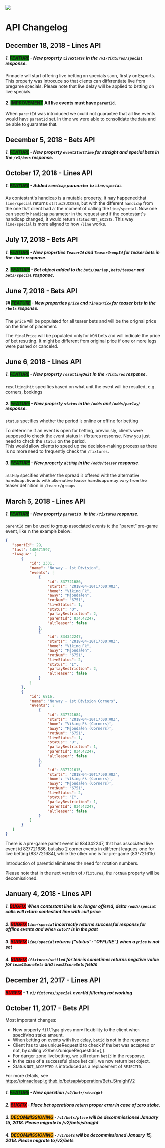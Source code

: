 <img _ngcontent-c2="" src="https://avatars2.githubusercontent.com/u/31601407?s=70&amp;u=f3c6e1cfc8a26665e4a4df6d8da4a7ee527aeceb&amp;v=4" style="background-color: transparent;"> 

                   
 #  **API Changelog**
 
  
## December 18, 2018 - Lines API 

##### 1. <span style="background-color:green">FEATURE</span>  - New property `liveStatus` in the `/v1/fixtures/special` response. 
Pinnacle will start offering live betting on specials soon, firstly on Esports. This property was introduce so that clients can differentiate live from pregame specials. Please note that live delay will be applied to betting on live specials. 

#### 2. <span style="background-color:green">IMPROVEMENT</span>  All live events must have `parentId`.
When `parentId` was introduced we could not guarantee that all live events would have `parentId` set. In time we were able to consolidate the data and be able to guarantee that.

 
## December 5, 2018 - Bets API 

##### 1. <span style="background-color:green">FEATURE</span>  - New property `eventStartTime` for straight and special bets in the `/v3/bets` response.

 
## October 17, 2018 - Lines API 

##### 1. <span style="background-color:green">FEATURE</span>  - Added `handicap` parameter to  `line/special`.
As contestant's handicap is a mutable property,  it may happened that `line/special` returns `status`:`SUCCESS`, but with the different `handicap` from the one that client had at the moment of calling the  `line/special`. Now one can specify `handicap` parameter in the request and if the contestant's handicap changed, it would return `status`:`NOT_EXISTS`. This way  `line/special` is more aligned to how `/line` works.


## July 17, 2018 - Bets API 

##### 1. <span style="background-color:green">FEATURE</span>  - New properties `TeaserId` and `TeaserGroupId` for teaser bets in the `/bets` response.

##### 2. <span style="background-color:green">FEATURE</span>  - Bet object added to the `bets/parlay` , `bets/teaser` and `bets/special` response.

## June 7, 2018 - Bets API 

##### 1# <span style="background-color:green">FEATURE</span>  - New properties `price` and `finalPrice` for teaser bets  in the `/bets` response.
The `price` will be populated for all teaser bets and will be the original price on the time of placement.

The `finalPrice` will be populated only for `WON` bets and will indicate the price of bet resulting. It might be different from original price if one or more legs were pushed or canceled.


## June 6, 2018 - Lines API 

##### 1. <span style="background-color:green">FEATURE</span>  - New property `resultingUnit` in the `/fixtures` response.

`resultingUnit` specifies based on what unit the event will be resulted, e.g. corners, bookings 

##### 2. <span style="background-color:green">FEATURE</span>  - New property `status` in the `/odds` and `/odds/parlay/` response.

`status` specifies whether the period is online or offline for betting 

To determine if an event is open for betting, previously, clients were supposed to check the event status in /fixtures response.
Now you just need to check the `status` on the period.  
This would allow clients to speed up the decision-making process as there is no more need to frequently check the `/fixtures`. 

##### 3. <span style="background-color:green">FEATURE</span>  - New property `altHdp` in the `/odds/teaser` response.

`altHdp` specifies whether the spread is offered with the alternative handicap. Events with alternative teaser handicaps may vary from the teaser definition in `/teaser/groups`


 ## March 6, 2018 - Lines API 

 ##### 1. <span style="background-color:green">FEATURE</span>  - New property `parentId ` in the `/fixtures` response.

 `parentId` can be used to group associated events to the "parent" pre-game event, like in the example below:
 ``` json
 {
    "sportId": 29,
    "last": 148671597,
    "league": [
        {
            "id": 2331,
            "name": "Norway - 1st Division",
            "events": [
                {
                    "id": 837721686,
                    "starts": "2018-04-10T17:00:00Z",
                    "home": "Viking Fk",
                    "away": "Mjondalen",
                    "rotNum": "6751",
                    "liveStatus": 1,
                    "status": "O",
                    "parlayRestriction": 2,
                    "parentId": 834342247,
                    "altTeaser": false
                },
                {
                    "id": 834342247,
                    "starts": "2018-04-10T17:00:00Z",
                    "home": "Viking Fk",
                    "away": "Mjondalen",
                    "rotNum": "6751",
                    "liveStatus": 2,
                    "status": "I",
                    "parlayRestriction": 2,
                    "altTeaser": false
                }
            ]
        },
        {
            "id": 6816,
            "name": "Norway - 1st Division Corners",
            "events": [
                {
                    "id": 837721684,
                    "starts": "2018-04-10T17:00:00Z",
                    "home": "Viking Fk (Corners)",
                    "away": "Mjondalen (Corners)",
                    "rotNum": "6751",
                    "liveStatus": 1,
                    "status": "O",
                    "parlayRestriction": 1,
                    "parentId": 834342247,
                    "altTeaser": false
                },
                {
                    "id": 837721615,
                    "starts": "2018-04-10T17:00:00Z",
                    "home": "Viking Fk (Corners)",
                    "away": "Mjondalen (Corners)",
                    "rotNum": "6751",
                    "liveStatus": 2,
                    "status": "I",
                    "parlayRestriction": 1,
                    "parentId": 834342247,
                    "altTeaser": false
                }
            ]
        }
    ]
} 
```

There is a pre-game parent event id 834342247, that has associated live event id 837721686, but also 2 corner events in different leagues, one for live betting (837721684), while the other one is for pre-game (837721615)

Introduction of parentid eliminates the need for rotation numbers. 

Please note that in the next version of `/fixtures`, the `rotNum` property will be decomissioned.


## January 4, 2018 - Lines API 

##### 1. <span style="background-color:red">BUGFIX</span>  When contestant line is no longer offered, delta `/odds/special` calls  will return contestant line with null price
##### 2. <span style="background-color:red">BUGFIX</span> `line/special` incorrectly returns successful response for offline events and when `cutoff` is in the past
##### 3. <span style="background-color:red">BUGFIX</span>  `line/special` returns {"status": "OFFLINE"} when a `price` is not set 
##### 4. <span style="background-color:red">BUGFIX</span> `/fixtures/settled` for tennis sometimes returns negative value for `team1ScoreSets` and `team2ScoreSets` fields


## December 21, 2017 - Lines API 
##### <span style="background-color:red">BUGFIX</span> - 1. `v1/fixtures/special`  eventId filtering not working


## October 11, 2017 - Bets API

Most important changes:
 * New property `fillType` gives more flexibility to the client when specifying stake amount.   
 * When betting on events with live delay, `betid` is not in the response 
 * Client has to use uniqueRequestId to check if the bet was accepted or not, by calling v2/bets?uniqueRequestIds={,}. 
 * For danger zone live betting, we still return `betId` in the response. 
 * In the case of a successful place bet call, we now return bet object. 
 * Status `NOT_ACCEPTED` is introduced as a replacement of `REJECTED`.  
 
 For more details, see https://pinnacleapi.github.io/betsapi#operation/Bets_StraightV2

 ##### 1. <span style="background-color:green">FEATURE</span>  - New operation `/v2/bets/straight`

 ##### 2. <span style="background-color:red">BUGFIX</span>  - Place bet operations return proper error in case of zero stake.

 ##### 3. <span style="background-color:orange">DECOMMISSIONING</span>  - `/v1/bets/place` will be decommissioned January 15, 2018. Please migrate to /v2/bets/straight 
 
 ##### 4. <span style="background-color:orange">DECOMMISSIONING</span>  - `/v1/bets` will be decommissioned January 15, 2018. Please migrate to /v2/bets 

  
